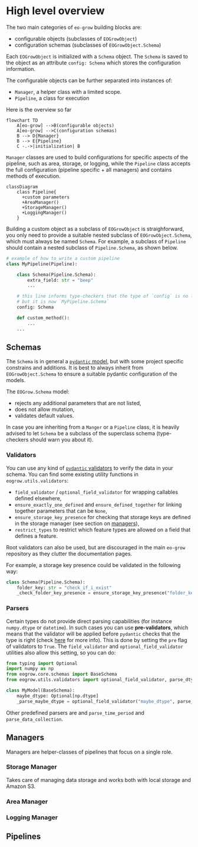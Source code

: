 # High level overview

The two main categories of `eo-grow` building blocks are:

- configurable objects (subclasses of `EOGrowObject`)
- configuration schemas (subclasses of `EOGrowObject.Schema`)

Each `EOGrowObject` is initialized with a `Schema` object. The `Schema` is saved to the object as an attribute `config: Schema` which stores the configuration information.

The configurable objects can be further separated into instances of:

- `Manager`, a helper class with a limited scope.
- `Pipeline`, a class for execution

Here is the overview so far

```mermaid
flowchart TD
    A[eo-grow] -->B(configurable objects)
    A[eo-grow] -->C(configuration schemas)
    B --> D{Manager}
    B --> E{Pipeline}
    C -.->|initialization| B
```

`Manager` classes are used to build configurations for specific aspects of the pipeline, such as area, storage, or logging, while the `Pipeline` class accepts the full configuration (pipeline specific + all managers) and contains methods of execution.

```mermaid
classDiagram
    class Pipeline{
      +custom parameters
      +AreaManager()
      +StorageManager()
      +LoggingManager()
    }
```

Building a custom object as a subclass of `EOGrowObject` is straighforward, you only need to provide a suitable nested subclass of `EOGrowObject.Schema`, which must always be named `Schema`. For example, a subclass of `Pipeline` should contain a nested subclass of `Pipeline.Schema`, as shown below.

```python
# example of how to write a custom pipeline
class MyPipeline(Pipeline):

    class Schema(Pipeline.Schema):
        extra_field: str = "beep"
        ...

    # this line informs type-checkers that the type of `config` is no longer `Pipeline.Schema`
    # but it is now `MyPipeline.Schema`
    config: Schema

    def custom_method():
        ...
    ...
```

## Schemas

The `Schema` is in general a [`pydantic` model](https://docs.pydantic.dev/usage/models/), but with some project specific constrains and additions. It is best to always inherit from `EOGrowObject.Schema` to ensure a suitable pydantic configuration of the models.

The `EOGrow.Schema` model:

- rejects any additional parameters that are not listed,
- does not allow mutation,
- validates default values.

In case you are inheriting from a `Manger` or a `Pipeline` class, it is heavily advised to let `Schema` be a subclass of the superclass schema (type-checkers should warn you about it).

### Validators

You can use any kind of [`pydantic` validators](https://docs.pydantic.dev/usage/validators/) to verify the data in your schema. You can find some existing utility functions in `eogrow.utils.validators`:

- `field_validator` / `optional_field_validator` for wrapping callables defined elsewhere,
- `ensure_exactly_one_defined` and `ensure_defined_together` for linking together parameters that can be `None`,
- `ensure_storage_key_presence` for checking that storage keys are defined in the storage manager (see section on [managers](#managers)),
- `restrict_types` to restrict which feature types are allowed on a field that defines a feature.

Root validators can also be used, but are discouraged in the main `eo-grow` repository as they clutter the documentation pages.

For example, a storage key presence could be validated in the following way:

```python
class Schema(Pipeline.Schema):
    folder_key: str = "check_if_i_exist"
    _check_folder_key_presence = ensure_storage_key_presence("folder_key")
```

### Parsers

Certain types do not provide direct parsing capabilities (for instance `numpy.dtype` or `datetime`). In such cases you can use **pre-validators**, which means that the validator will be applied before `pydantic` checks that the type is right (check [here](https://docs.pydantic.dev/usage/validators/#pre-and-per-item-validators) for more info). This is done by setting the `pre` flag of validators to `True`. The `field_validator` and `optional_field_validator` utilities also allow this setting, so you can do:

```python
from typing import Optional
import numpy as np
from eogrow.core.schemas import BaseSchema
from eogrow.utils.validators import optional_field_validator, parse_dtype

class MyModel(BaseSchema):
    maybe_dtype: Optional[np.dtype]
    _parse_maybe_dtype = optional_field_validator("maybe_dtype", parse_dtype, pre=True)
```

Other predefined parsers are and `parse_time_period` and `parse_data_collection`.

## Managers

Managers are helper-classes of pipelines that focus on a single role.

### Storage Manager

Takes care of managing data storage and works both with local storage and Amazon S3.

### Area Manager

### Logging Manager

## Pipelines
